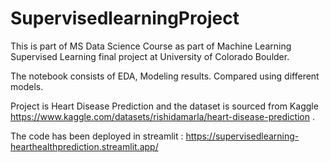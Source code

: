 # SupervisedlearningProject

This is part of MS Data Science Course as part of Machine Learning Supervised Learning final project at University of Colorado Boulder.

The notebook consists of EDA, Modeling results. Compared using different models. 

Project is Heart Disease Prediction and the dataset is sourced from Kaggle https://www.kaggle.com/datasets/rishidamarla/heart-disease-prediction .

The code has been deployed in streamlit : https://supervisedlearning-hearthealthprediction.streamlit.app/
